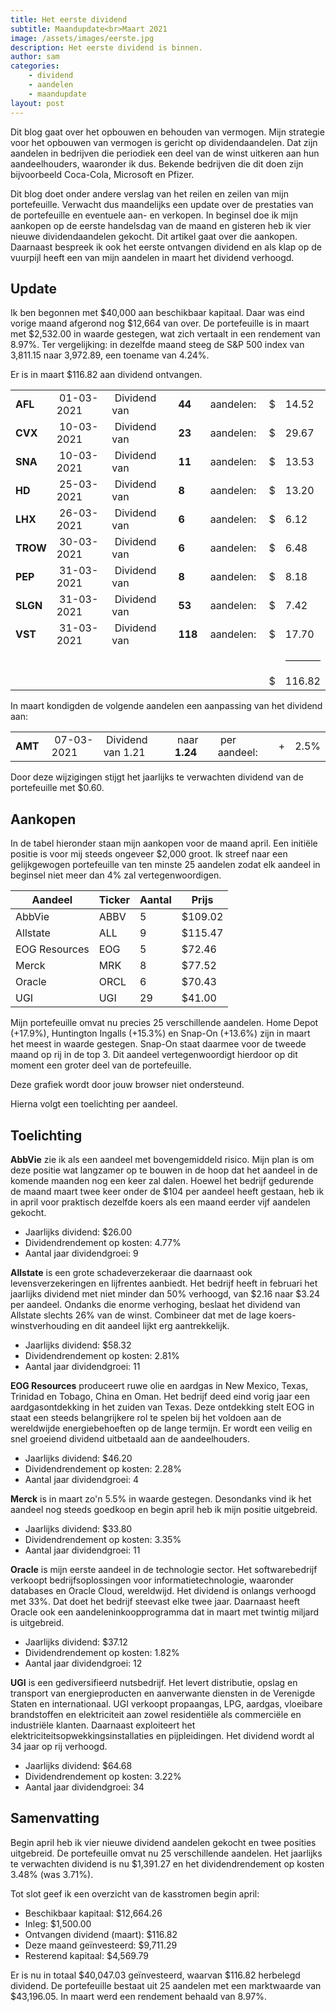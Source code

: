 ```yaml
---
title: Het eerste dividend
subtitle: Maandupdate<br>Maart 2021
image: /assets/images/eerste.jpg
description: Het eerste dividend is binnen.
author: sam
categories:
    - dividend
    - aandelen
    - maandupdate
layout: post
---
```


Dit blog gaat over het opbouwen en behouden van vermogen. Mijn strategie voor het opbouwen van vermogen is gericht op dividendaandelen. Dat zijn aandelen in bedrijven die periodiek een deel van de winst uitkeren aan hun aandeelhouders, waaronder ik dus. Bekende bedrijven die dit doen zijn bijvoorbeeld Coca-Cola, Microsoft en Pfizer.

Dit blog doet onder andere verslag van het reilen en zeilen van mijn portefeuille. Verwacht dus maandelijks een update over de prestaties van de portefeuille en eventuele aan- en verkopen. In beginsel doe ik mijn aankopen op de eerste handelsdag van de maand en gisteren heb ik vier nieuwe dividendaandelen gekocht. Dit artikel gaat over die aankopen. Daarnaast bespreek ik ook het eerste ontvangen dividend en als klap op de vuurpijl heeft een van mijn aandelen in maart het dividend verhoogd.

## Update

Ik ben begonnen met $40,000 aan beschikbaar kapitaal. Daar was eind vorige maand afgerond nog $12,664 van over. De portefeuille is in maart met $2,532.00 in waarde gestegen, wat zich vertaalt in een rendement van 8.97%. Ter vergelijking: in dezelfde maand steeg de S&P 500 index van 3,811.15 naar 3,972.89, een toename van 4.24%.

Er is in maart $116.82 aan dividend ontvangen.

<div class="blog-list">
  <table>
    <tbody>
      <tr><td><b>AFL</b></td><td>&nbsp;01-03-2021</td><td>&nbsp;Dividend van</td><td>&nbsp;<b>44</b></td><td>&nbsp;aandelen:</td><td>&nbsp;$</td><td>14.52</td></tr>
	  <tr><td><b>CVX</b></td><td>&nbsp;10-03-2021</td><td>&nbsp;Dividend van</td><td>&nbsp;<b>23</b></td><td>&nbsp;aandelen:</td><td>&nbsp;$</td><td>29.67</td></tr>
	  <tr><td><b>SNA</b></td><td>&nbsp;10-03-2021</td><td>&nbsp;Dividend van</td><td>&nbsp;<b>11</b></td><td>&nbsp;aandelen:</td><td>&nbsp;$</td><td>13.53</td></tr>
	  <tr><td><b>HD</b></td><td>&nbsp;25-03-2021</td><td>&nbsp;Dividend van</td><td>&nbsp;<b>8</b></td><td>&nbsp;aandelen:</td><td>&nbsp;$</td><td>13.20</td></tr>
	  <tr><td><b>LHX</b></td><td>&nbsp;26-03-2021</td><td>&nbsp;Dividend van</td><td>&nbsp;<b>6</b></td><td>&nbsp;aandelen:</td><td>&nbsp;$</td><td>6.12</td></tr>
	  <tr><td><b>TROW</b></td><td>&nbsp;30-03-2021</td><td>&nbsp;Dividend van</td><td>&nbsp;<b>6</b></td><td>&nbsp;aandelen:</td><td>&nbsp;$</td><td>6.48</td></tr>
	  <tr><td><b>PEP</b></td><td>&nbsp;31-03-2021</td><td>&nbsp;Dividend van</td><td>&nbsp;<b>8</b></td><td>&nbsp;aandelen:</td><td>&nbsp;$</td><td>8.18</td></tr>
	  <tr><td><b>SLGN</b></td><td>&nbsp;31-03-2021</td><td>&nbsp;Dividend van</td><td>&nbsp;<b>53</b></td><td>&nbsp;aandelen:</td><td>&nbsp;$</td><td>7.42</td></tr>
	  <tr><td><b>VST</b></td><td>&nbsp;31-03-2021</td><td>&nbsp;Dividend van</td><td>&nbsp;<b>118</b></td><td>&nbsp;aandelen:</td><td>&nbsp;$</td><td>17.70</td></tr>
	  <tr><td></td><td></td><td></td><td></td><td></td><td></td><td><hr style="background-color:black"></td></tr>
	  <tr><td></td><td></td><td></td><td></td><td></td><td>&nbsp;$</td><td>116.82</td></tr>
    </tbody>
  </table>
</div>

In maart kondigden de volgende aandelen een aanpassing van het dividend aan:

<div class="blog-list">
  <table>
    <tbody>
      <tr><td><b>AMT&nbsp;</b></td><td>&nbsp;07-03-2021</td><td>&nbsp;Dividend van 1.21</td><td>&nbsp;naar <b>1.24</b></td><td>&nbsp;per aandeel:</td><td>&nbsp;+</td><td>2.5%</td></tr>
    </tbody>
  </table>
</div>

Door deze wijzigingen stijgt het jaarlijks te verwachten dividend van de portefeuille met $0.60.

## Aankopen

In de tabel hieronder staan mijn aankopen voor de maand april. Een initiële positie is voor mij steeds ongeveer $2,000 groot. Ik streef naar een gelijkgewogen portefeuille van ten minste 25 aandelen zodat elk aandeel in beginsel niet meer dan 4% zal vertegenwoordigen.

| Aandeel            | Ticker | Aantal | Prijs   |
|--------------------| -------| -------|---------|
| AbbVie             | ABBV   | 5      | $109.02 |
| Allstate           | ALL    | 9      | $115.47 |
| EOG Resources      | EOG    | 5      |  $72.46 |
| Merck              | MRK    | 8      |  $77.52 |
| Oracle             | ORCL   | 6      |  $70.43 |
| UGI                | UGI    | 29     |  $41.00 |

Mijn portefeuille omvat nu precies 25 verschillende aandelen. Home Depot (+17.9%), Huntington Ingalls (+15.3%) en Snap-On (+13.6%) zijn in maart het meest in waarde gestegen. Snap-On staat daarmee voor de tweede maand op rij in de top 3. Dit aandeel vertegenwoordigt hierdoor op dit moment een groter deel van de portefeuille.

<div class="chart-wrapper">
    <canvas id="weights" width="400" height="200" align="left">Deze grafiek wordt door jouw browser niet ondersteund.</canvas>
</div>
<script src="{{site.baseurl}}/assets/js/charts/2021-04-02-script.js"></script>

Hierna volgt een toelichting per aandeel.

## Toelichting

**AbbVie** zie ik als een aandeel met bovengemiddeld risico. Mijn plan is om deze positie wat langzamer op te bouwen in de hoop dat het aandeel in de komende maanden nog een keer zal dalen. Hoewel het bedrijf gedurende de maand maart twee keer onder de $104 per aandeel heeft gestaan, heb ik in april voor praktisch dezelfde koers als een maand eerder vijf aandelen gekocht.

<ul class="blog-list">
  <li>Jaarlijks dividend: $26.00</li>
  <li>Dividendrendement op kosten: 4.77%</li>
  <li>Aantal jaar dividendgroei: 9</li>
</ul>

**Allstate** is een grote schadeverzekeraar die daarnaast ook levensverzekeringen en lijfrentes aanbiedt. Het bedrijf heeft in februari het jaarlijks dividend met niet minder dan 50% verhoogd, van $2.16 naar $3.24 per aandeel. Ondanks die enorme verhoging, beslaat het dividend van Allstate slechts 26% van de winst. Combineer dat met de lage koers- winstverhouding en dit aandeel lijkt erg aantrekkelijk.

<ul class="blog-list">
  <li>Jaarlijks dividend: $58.32</li>
  <li>Dividendrendement op kosten: 2.81%</li>
  <li>Aantal jaar dividendgroei: 11</li>
</ul>

**EOG Resources** produceert ruwe olie en aardgas in New Mexico, Texas, Trinidad en Tobago, China en Oman. Het bedrijf deed eind vorig jaar een aardgasontdekking in het zuiden van Texas. Deze ontdekking stelt EOG in staat een steeds belangrijkere rol te spelen bij het voldoen aan de wereldwijde energiebehoeften op de lange termijn. Er wordt een veilig en snel groeiend dividend uitbetaald aan de aandeelhouders.

<ul class="blog-list">
  <li>Jaarlijks dividend: $46.20</li>
  <li>Dividendrendement op kosten: 2.28%</li>
  <li>Aantal jaar dividendgroei: 4</li>
</ul>

**Merck** is in maart zo'n 5.5% in waarde gestegen. Desondanks vind ik het aandeel nog steeds goedkoop en begin april heb ik mijn positie uitgebreid.

<ul class="blog-list">
  <li>Jaarlijks dividend: $33.80</li>
  <li>Dividendrendement op kosten: 3.35%</li>
  <li>Aantal jaar dividendgroei: 11</li>
</ul>

**Oracle** is mijn eerste aandeel in de technologie sector. Het softwarebedrijf verkoopt bedrijfsoplossingen voor informatietechnologie, waaronder databases en Oracle Cloud, wereldwijd. Het dividend is onlangs verhoogd met 33%. Dat doet het bedrijf steevast elke twee jaar. Daarnaast heeft Oracle ook een aandeleninkoopprogramma dat in maart met twintig miljard is uitgebreid.

<ul class="blog-list">
  <li>Jaarlijks dividend: $37.12</li>
  <li>Dividendrendement op kosten: 1.82%</li>
  <li>Aantal jaar dividendgroei: 12</li>
</ul>

**UGI** is een gediversifieerd nutsbedrijf. Het levert distributie, opslag en transport van energieproducten en aanverwante diensten in de Verenigde Staten en internationaal. UGI verkoopt propaangas, LPG, aardgas, vloeibare brandstoffen en elektriciteit aan zowel residentiële als commerciële en industriële klanten. Daarnaast exploiteert het elektriciteitsopwekkingsinstallaties en pijpleidingen. Het dividend wordt al 34 jaar op rij verhoogd.

<ul class="blog-list">
  <li>Jaarlijks dividend: $64.68</li>
  <li>Dividendrendement op kosten: 3.22%</li>
  <li>Aantal jaar dividendgroei: 34</li>
</ul>

## Samenvatting

Begin april heb ik vier nieuwe dividend aandelen gekocht en twee posities uitgebreid. De portefeuille omvat nu 25 verschillende aandelen. Het jaarlijks te verwachten dividend is nu $1,391.27 en het dividendrendement op kosten 3.48% (was 3.71%).

Tot slot geef ik een overzicht van de kasstromen begin april:

<ul class="blog-list">
  <li>Beschikbaar kapitaal: $12,664.26</li>
  <li>Inleg: $1,500.00</li>
  <li>Ontvangen dividend (maart): $116.82</li>
  <li>Deze maand geïnvesteerd: $9,711.29</li>
  <li>Resterend kapitaal: $4,569.79</li>
</ul>

Er is nu in totaal $40,047.03 geïnvesteerd, waarvan $116.82 herbelegd dividend. De portefeuille bestaat uit 25 aandelen met een marktwaarde van $43,196.05. In maart werd een rendement behaald van 8.97%.